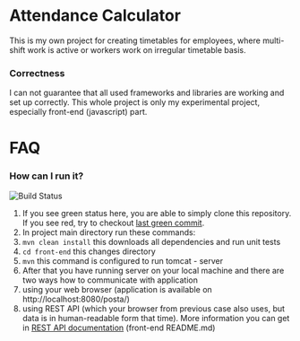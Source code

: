 # Attendance Calculator
This is my own project for creating timetables for employees, where multi-shift work is active or workers work on irregular timetable basis.

### Correctness
I can not guarantee that all used frameworks and libraries are working and set up correctly. This whole project is only my experimental project, especially front-end (javascript) part.

# FAQ
### How can I run it?
![Build Status](https://travis-ci.org/piskula/AttendanceCalculator.svg?branch=master)

1. If you see green status here, you are able to simply clone this repository. If you see red, try to checkout [last green commit](https://github.com/piskula/AttendanceCalculator/commits/).
2. In project main directory run these commands:
  1. ``mvn clean install`` this downloads all dependencies and run unit tests
  2. ``cd front-end`` this changes directory
  3. ``mvn`` this command is configured to run tomcat - server
3. After that you have running server on your local machine and there are two ways how to communicate with application
  1. using your web browser (application is available on http://localhost:8080/posta/)
  2. using REST API (which your browser from previous case also uses, but data is in human-readable form that time). More information you can get in [REST API documentation](/front-end) (front-end README.md)
